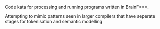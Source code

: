 Code kata for processing and running programs written in BrainF***.

Attempting to mimic patterns seen in larger compilers that have seperate stages for tokenisation and semantic modelling
